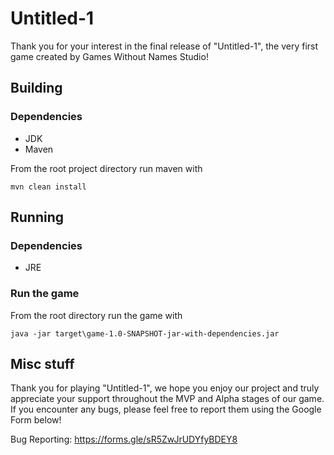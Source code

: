 # Untitled-1
Thank you for your interest in the final release of "Untitled-1", the very first game created by Games Without Names Studio!

## Building
### Dependencies
- JDK
- Maven

From the root project directory run maven with 
```
mvn clean install
```

## Running
### Dependencies
- JRE
### Run the game
From the root directory run the game with
```
java -jar target\game-1.0-SNAPSHOT-jar-with-dependencies.jar
```

## Misc stuff
Thank you for playing "Untitled-1", we hope you enjoy our project and truly appreciate your support throughout the MVP and Alpha stages of our game. If you encounter any bugs, please feel free to report them using the Google Form below! 

Bug Reporting: https://forms.gle/sR5ZwJrUDYfyBDEY8
